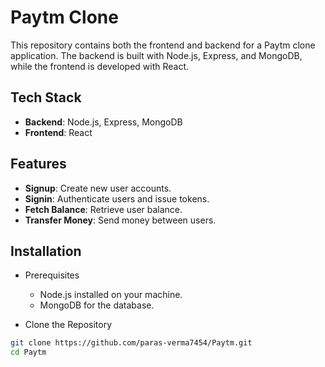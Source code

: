 # Paytm Clone

This repository contains both the frontend and backend for a Paytm clone application. The backend is built with Node.js, Express, and MongoDB, while the frontend is developed with React.

## Tech Stack

- **Backend**: Node.js, Express, MongoDB
- **Frontend**: React

## Features

- **Signup**: Create new user accounts.
- **Signin**: Authenticate users and issue tokens.
- **Fetch Balance**: Retrieve user balance.
- **Transfer Money**: Send money between users.

## Installation
- Prerequisites
  - Node.js installed on your machine.
  - MongoDB for the database.

- Clone the Repository
```bash
git clone https://github.com/paras-verma7454/Paytm.git
cd Paytm


